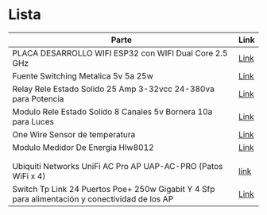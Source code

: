  # Lista

 | Parte       | Link |
 | ----------- | ----------- |
 |PLACA DESARROLLO WIFI ESP32 con WIFI Dual Core 2.5 GHz | [Link](https://articulo.mercadolibre.com.ar/MLA-914352168-nodemcu-esp32-wifi-bluetooth-42-iot-wroom-esp32s-arduino-_JM#position=3&search_layout=stack&type=item&tracking_id=179729d4-39c9-4af2-989e-d4f99c1df534)|
 |  Fuente Switching Metalica 5v 5a 25w | [Link](https://articulo.mercadolibre.com.ar/MLA-734327932-fuente-switching-metalica-5v-5a-25w-pixel-led-_JM#position=12&search_layout=stack&type=item&tracking_id=3d4ee7d9-9fd7-4ba6-8af9-804cc3f1c0b0) |
 | Relay Rele Estado Solido 25 Amp 3-32vcc 24-380va para Potencia  |[Link](https://articulo.mercadolibre.com.ar/MLA-617856811-relay-rele-estado-solido-25-amp-3-32vcc-24-380vac-gralf-_JM?searchVariation=31874433468#searchVariation=31874433468&position=1&search_layout=grid&type=item&tracking_id=700ee738-47be-419d-926d-ecb614af29d4)|
|Modulo Rele Estado Solido 8 Canales 5v Bornera 10a para Luces | [Link](https://articulo.mercadolibre.com.ar/MLA-885040990-modulo-rele-estado-solido-8-canales-5v-bornera-10a-_JM#position=34&search_layout=grid&type=item&tracking_id=765f4a5e-db28-4f69-a46d-1a8f73c8b81c)|
|One Wire Sensor de temperatura| [Link](https://articulo.mercadolibre.com.ar/MLA-630978192-sonda-digital-de-temperatura-ds18b20-arduino-pic-raspi-_JM#position=21&search_layout=stack&type=item&tracking_id=77e348e6-b8c8-4850-bb98-970a287ec9ef)|
| Modulo Medidor De Energia Hlw8012 | [Link](https://articulo.mercadolibre.com.ar/MLA-1113121547-modulo-medidor-de-energia-hlw8012-ideal-domotica-control-_JM#reco_item_pos=0&reco_backend=machinalis-v2p-pdp-boost-v2&reco_backend_type=low_level&reco_client=vip-v2p&reco_id=5b4c3288-ecc7-4137-b8a4-94ad53a987d1) |
| | |
| | |
| Ubiquiti Networks UniFi AC Pro AP UAP-AC-PRO (Patos WiFi x 4) | [link](https://www.mercadolibre.com.ar/access-point-exterior-access-point-interior-ubiquiti-networks-unifi-ac-pro-ap-uap-ac-pro-blanco/p/MLA6322228?product_trigger_id=MLA15996875&pdp_filters=category%3AMLA1700&applied_product_filters=MLA6322228&quantity=1)|
|Switch Tp Link 24 Puertos Poe+ 250w Gigabit Y 4 Sfp para alimentación y conectividad de los AP| [Link](https://articulo.mercadolibre.com.ar/MLA-928041546-switch-tp-link-24-puertos-poe-250w-gigabit-y-4-sfp-_JM#position=34&search_layout=grid&type=item&tracking_id=d1715a6b-3fef-404e-8621-fd226be26f28)|
